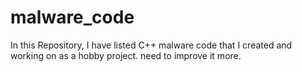 # malware_code
In this Repository, I have listed C++ malware code that I created and working on as a hobby project. need to improve it more.
